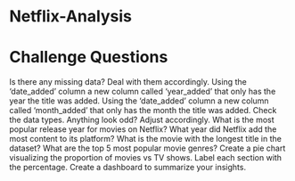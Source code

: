 # Netflix-Analysis

# Challenge Questions
 Is there any missing data? Deal with them accordingly.
 Using the ‘date_added’ column a new column called ‘year_added’ that only has the year the title was added.
 Using the ‘date_added’ column a new column called ‘month_added’ that only has the month the title was added.
 Check the data types. Anything look odd? Adjust accordingly.
 What is the most popular release year for movies on Netflix?
 What year did Netflix add the most content to its platform?
 What is the movie with the longest title in the dataset?
 What are the top 5 most popular movie genres?
 Create a pie chart visualizing the proportion of movies vs TV shows. Label each section with the percentage.
 Create a dashboard to summarize your insights.
